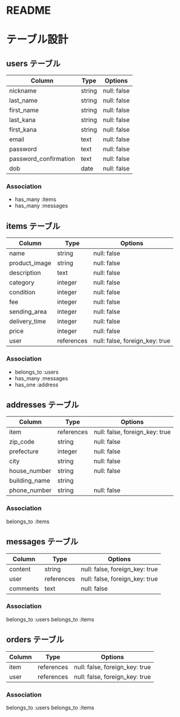 # README

# テーブル設計

## users テーブル

| Column                | Type    | Options     |
| --------------------- | ------  | ----------- |
| nickname              | string  | null: false | ニックネーム
| last_name             | string  | null: false | 苗字
| first_name            | string  | null: false | 名前
| last_kana             | string  | null: false | 苗字(カナ)
| first_kana            | string  | null: false | 名前(カナ)
| email                 | text    | null: false | e-mail
| password              | text    | null: false | パスワード
| password_confirmation | text    | null: false | パスワード(確認)
| dob                   | date    | null: false | 生年月日

### Association
- has_many :items
- has_many :messages


## items テーブル

| Column          | Type       | Options                        |
| ----------------| -----------| ------------------------------ |
| name            | string     | null: false                    | 商品名
| product_image   | string     | null: false                    | 商品画像
| description     | text       | null: false                    | 商品の説明
| category        | integer    | null: false                    | カテゴリー Active_hash
| condition       | integer    | null: false                    | 商品の状態 Active_hash
| fee             | integer    | null: false                    | 配送料 Active_hash
| sending_area    | integer    | null: false                    | 発送元の地域 Active_hash
| delivery_time   | integer    | null: false                    | 発送までの日数 Active_hash
| price           | integer    | null: false                    | 価格
| user            | references | null: false, foreign_key: true | 出品者ID

### Association
- belongs_to :users
- has_many :messages
- has_one :address

## addresses テーブル

| Column        | Type       | Options                        |
| --------------| ---------- | ------------------------------ |
| item          | references | null: false, foreign_key: true | 商品ID
| zip_code      | string     | null: false                    | 郵便番号
| prefecture    | integer    | null: false                    | 都道府県 Active_hash
| city          | string     | null: false                    | 市町村
| house_number  | string     | null: false                    | 番地
| building_name | string     |                                | 建物名
| phone_number  | string     | null: false                    | 電話番号

### Association
belongs_to :items

## messages テーブル

| Column  | Type       | Options                                     |
| ------- | ---------- | ------------------------------------------- |
| content | string     | null: false, foreign_key: true              | 商品ID
| user    | references | null: false, foreign_key: true              | ユーザーID
| comments| text       | null: false                                 | コメント

### Association
belongs_to :users
belongs_to :items

## orders テーブル

| Column    | Type       | Options                                     |
| --------- | ---------- | ------------------------------------------- |
| item      | references | null: false, foreign_key: true              | 商品ID
| user      | references | null: false, foreign_key: true              | 購入者

### Association
belongs_to :users
belongs_to :items